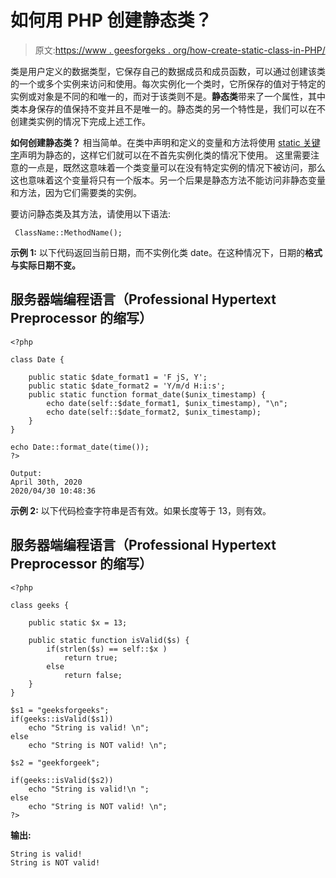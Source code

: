 # 如何用 PHP 创建静态类？

> 原文:[https://www . geesforgeks . org/how-create-static-class-in-PHP/](https://www.geeksforgeeks.org/how-to-create-static-classes-in-php/)

类是用户定义的数据类型，它保存自己的数据成员和成员函数，可以通过创建该类的一个或多个实例来访问和使用。每次实例化一个类时，它所保存的值对于特定的实例或对象是不同的和唯一的，而对于该类则不是。**静态类**带来了一个属性，其中类本身保存的值保持不变并且不是唯一的。静态类的另一个特性是，我们可以在不创建类实例的情况下完成上述工作。

**如何创建静态类？**
相当简单。在类中声明和定义的变量和方法将使用 [static 关键字](https://www.geeksforgeeks.org/static-function-in-php/)声明为静态的，这样它们就可以在不首先实例化类的情况下使用。
这里需要注意的一点是，既然这意味着一个类变量可以在没有特定实例的情况下被访问，那么这也意味着这个变量将只有一个版本。另一个后果是静态方法不能访问非静态变量和方法，因为它们需要类的实例。

要访问静态类及其方法，请使用以下语法:

```
 ClassName::MethodName();
```

**示例 1:** 以下代码返回当前日期，而不实例化类 date。在这种情况下，日期的**格式与实际日期不变。**

## 服务器端编程语言（Professional Hypertext Preprocessor 的缩写）

```
<?php

class Date {

    public static $date_format1 = 'F jS, Y';
    public static $date_format2 = 'Y/m/d H:i:s';
    public static function format_date($unix_timestamp) {
        echo date(self::$date_format1, $unix_timestamp), "\n";
        echo date(self::$date_format2, $unix_timestamp);
    }
}

echo Date::format_date(time());
?>
```

```
Output:
April 30th, 2020
2020/04/30 10:48:36
```

**示例 2:** 以下代码检查字符串是否有效。如果长度等于 13，则有效。

## 服务器端编程语言（Professional Hypertext Preprocessor 的缩写）

```
<?php

class geeks {

    public static $x = 13;

    public static function isValid($s) {
        if(strlen($s) == self::$x )
            return true;
        else
            return false;
    }
}

$s1 = "geeksforgeeks";
if(geeks::isValid($s1))
    echo "String is valid! \n";
else
    echo "String is NOT valid! \n";

$s2 = "geekforgeek";

if(geeks::isValid($s2))
    echo "String is valid!\n ";
else
    echo "String is NOT valid! \n";
?>
```

**输出:**

```
String is valid!
String is NOT valid!
```